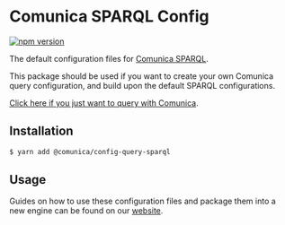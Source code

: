 # Comunica SPARQL Config

[![npm version](https://badge.fury.io/js/%40comunica%2Fconfig-query-sparql.svg)](https://www.npmjs.com/package/@comunica/config-query-sparql)

The default configuration files for [Comunica SPARQL](https://github.com/comunica/comunica/tree/master/packages/query-sparql#readme).

This package should be used if you want to create your own Comunica query configuration, and build upon the default SPARQL configurations.

[Click here if you just want to query with Comunica](https://comunica.dev/docs/query/).

## Installation

```bash
$ yarn add @comunica/config-query-sparql
```

## Usage

Guides on how to use these configuration files and package them into a new engine can be found on our [website](https://comunica.dev/docs/modify/).
